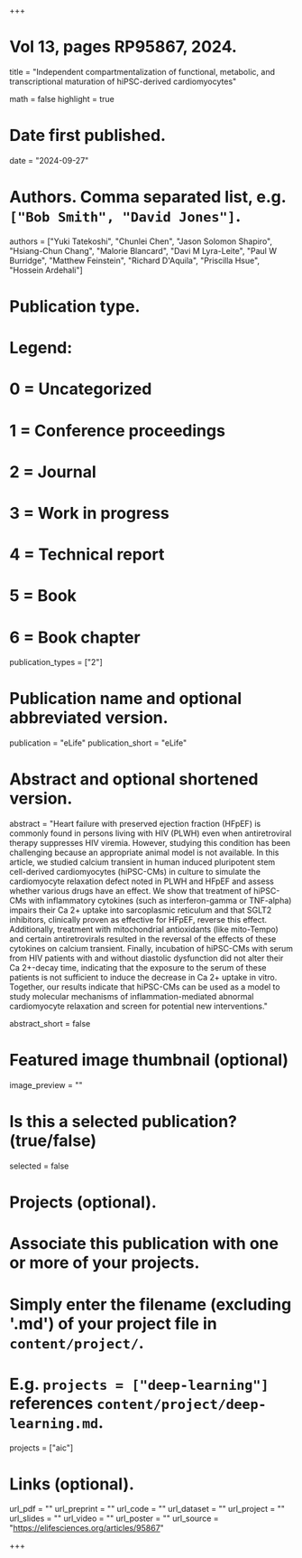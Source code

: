 +++
# Vol 13, pages RP95867, 2024.

title = "Independent compartmentalization of functional, metabolic, and transcriptional maturation of hiPSC-derived cardiomyocytes"

math = false
highlight = true

# Date first published.
date = "2024-09-27"

# Authors. Comma separated list, e.g. `["Bob Smith", "David Jones"]`.
authors = ["Yuki Tatekoshi", "Chunlei Chen", "Jason Solomon Shapiro", "Hsiang-Chun Chang", "Malorie Blancard", "Davi M Lyra-Leite", "Paul W Burridge", "Matthew Feinstein", "Richard D'Aquila", "Priscilla Hsue", "Hossein Ardehali"]

# Publication type.
# Legend:
# 0 = Uncategorized
# 1 = Conference proceedings
# 2 = Journal
# 3 = Work in progress
# 4 = Technical report
# 5 = Book
# 6 = Book chapter
publication_types = ["2"]

# Publication name and optional abbreviated version.
publication = "eLife"
publication_short = "eLife"

# Abstract and optional shortened version.
abstract = "Heart failure with preserved ejection fraction (HFpEF) is commonly found in persons living with HIV (PLWH) even when antiretroviral therapy suppresses HIV viremia. However, studying this condition has been challenging because an appropriate animal model is not available. In this article, we studied calcium transient in human induced pluripotent stem cell-derived cardiomyocytes (hiPSC-CMs) in culture to simulate the cardiomyocyte relaxation defect noted in PLWH and HFpEF and assess whether various drugs have an effect. We show that treatment of hiPSC-CMs with inflammatory cytokines (such as interferon-gamma or TNF-alpha) impairs their Ca 2+ uptake into sarcoplasmic reticulum and that SGLT2 inhibitors, clinically proven as effective for HFpEF, reverse this effect. Additionally, treatment with mitochondrial antioxidants (like mito-Tempo) and certain antiretrovirals resulted in the reversal of the effects of these cytokines on calcium transient. Finally, incubation of hiPSC-CMs with serum from HIV patients with and without diastolic dysfunction did not alter their Ca 2+-decay time, indicating that the exposure to the serum of these patients is not sufficient to induce the decrease in Ca 2+ uptake in vitro. Together, our results indicate that hiPSC-CMs can be used as a model to study molecular mechanisms of inflammation-mediated abnormal cardiomyocyte relaxation and screen for potential new interventions."

abstract_short = false

# Featured image thumbnail (optional)
image_preview = ""

# Is this a selected publication? (true/false)
selected = false

# Projects (optional).
#   Associate this publication with one or more of your projects.
#   Simply enter the filename (excluding '.md') of your project file in `content/project/`.
#   E.g. `projects = ["deep-learning"]` references `content/project/deep-learning.md`.
projects = ["aic"]

# Links (optional).
url_pdf = ""
url_preprint = ""
url_code = ""
url_dataset = ""
url_project = ""
url_slides = ""
url_video = ""
url_poster = ""
url_source = "https://elifesciences.org/articles/95867"

+++
